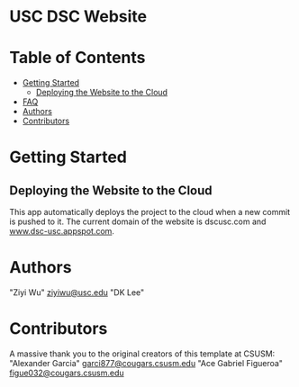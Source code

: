 # USC DSC Website

# Table of Contents

- [Getting Started](#getting-started)
    - [Deploying the Website to the Cloud](#deploying-the-website-to-the-cloud)
- [FAQ](#faq)
- [Authors](#authors)
- [Contributors](#contributors)

# Getting Started

## Deploying the Website to the Cloud

This app automatically deploys the project to the cloud when a new commit is pushed to it. The current domain of the website is dscusc.com and www.dsc-usc.appspot.com. 

# Authors
"Ziyi Wu" ziyiwu@usc.edu
"DK Lee"

# Contributors
A massive thank you to the original creators of this template at CSUSM:
"Alexander Garcia" garci877@cougars.csusm.edu
"Ace Gabriel Figueroa" figue032@cougars.csusm.edu